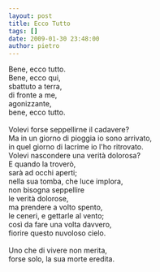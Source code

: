 ```yaml
---
layout: post
title: Ecco Tutto
tags: []
date: 2009-01-30 23:48:00
author: pietro
---
```

Bene, ecco tutto.<br/>Bene, ecco qui,<br/>sbattuto a terra,<br/>di fronte a me,<br/>agonizzante,<br/>bene, ecco tutto.<br/><br/>Volevi forse seppellirne il cadavere?<br/>Ma in un giorno di pioggia io sono arrivato,<br/>in quel giorno di lacrime io l'ho ritrovato.<br/>Volevi nascondere una verità dolorosa?<br/>E quando la troverò,<br/>sarà ad occhi aperti;<br/>nella sua tomba, che luce implora,<br/>non bisogna seppellire<br/>le verità dolorose,<br/>ma prendere a volto spento,<br/>le ceneri, e gettarle al vento;<br/>così da fare una volta davvero,<br/>fiorire questo nuvoloso cielo.<br/><br/>Uno che di vivere non merita,<br/>forse solo, la sua morte eredita.
